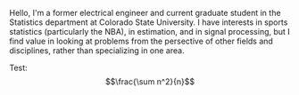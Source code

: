Hello, I'm a former electrical engineer and current graduate student in the Statistics department at Colorado State University.  I have interests in sports statistics (particularly the NBA), in estimation, and in signal processing, but I find value in looking at problems from the persective of other fields and disciplines, rather than specializing in one area.

Test: $$\frac{\sum n^2}{n}$$
